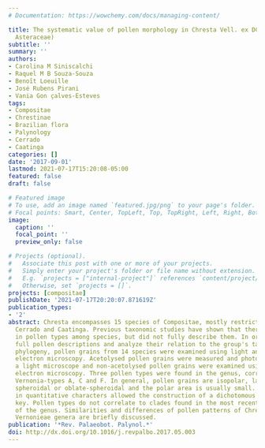 ```yaml
---
# Documentation: https://wowchemy.com/docs/managing-content/

title: The systematic value of pollen morphology in Chresta Vell. ex DC. (Vernonieae,
  Asteraceae)
subtitle: ''
summary: ''
authors:
- Carolina M Siniscalchi
- Raquel M B Souza-Souza
- Benoı̂t Loeuille
- José Rubens Pirani
- Vania Gon ̧calves-Esteves
tags:
- Compositae
- Chrestinae
- Brazilian flora
- Palynology
- Cerrado
- Caatinga
categories: []
date: '2017-09-01'
lastmod: 2021-07-17T15:20:08-05:00
featured: false
draft: false

# Featured image
# To use, add an image named `featured.jpg/png` to your page's folder.
# Focal points: Smart, Center, TopLeft, Top, TopRight, Left, Right, BottomLeft, Bottom, BottomRight.
image:
  caption: ''
  focal_point: ''
  preview_only: false

# Projects (optional).
#   Associate this post with one or more of your projects.
#   Simply enter your project's folder or file name without extension.
#   E.g. `projects = ["internal-project"]` references `content/project/deep-learning/index.md`.
#   Otherwise, set `projects = []`.
projects: [compositae]
publishDate: '2021-07-17T20:20:07.871619Z'
publication_types:
- '2'
abstract: Chresta encompasses 15 species of Compositae, mostly restricted to the Brazilian
  Cerrado and Caatinga. Previous taxonomic studies have shown that there is variation
  in pollen types among species, but did not fully describe them. In order to provide
  full pollen descriptions and analyze their relation to the group's taxonomy and
  phylogeny, pollen grains from 14 species were examined using light and scanning
  electron microscopy. Acetolysed pollen grains were measured and photographed on
  a light microscope and non-acetolysed pollen grains were examined using scanning
  electron microscopy. Three pollen types were found in the genus, corresponding to
  Vernonia-types A, C and F. In general, pollen grains are isopolar, large, prolate-spheroidal,
  spheroidal or oblate-spheroidal and the polar area is usually small. The variation
  in quantitative characters allowed the construction of a dichotomous identification
  key. Pollen types do not correlate to clades found in the most recent phylogeny
  of the genus. Similarities and differences of pollen patterns of Chresta and other
  Vernonieae genera are briefly discussed.
publication: '*Rev. Palaeobot. Palynol.*'
doi: http://dx.doi.org/10.1016/j.revpalbo.2017.05.003
---
```

